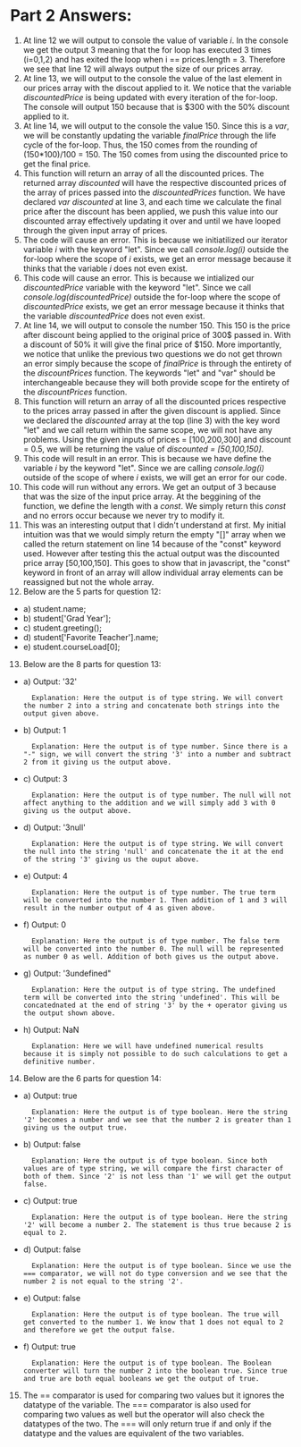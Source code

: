 # Part 2 Answers:
1. At line 12 we will output to console the value of variable *i*. In the console we get the output 3 meaning that the for loop has executed 3 times (i=0,1,2) and has exited the loop when i == prices.length = 3. Therefore we see that line 12 will always output the size of our prices array.
2. At line 13, we will output to the console the value of the last element in our prices array with the discout applied to it. We notice that the variable *discountedPrice* is being updated with every iteration of the for-loop. The console will output 150 because that is $300 with the 50% discount applied to it.
3. At line 14, we will output to the console the value 150. Since this is a *var*, we will be constantly updating the variable *finalPrice* through the life cycle of the for-loop. Thus, the 150 comes from the rounding of (150*100)/100 = 150. The 150 comes from using the discounted price to get the final price.
4. This function will return an array of all the discounted prices. The returned array *discounted* will have the respective discounted prices of the array of prices passed into the *discountedPrices* function.  We have declared *var discounted* at line 3, and each time we calculate the final price after the discount has been applied, we push this value into our discounted array effectively updating it over and until we have looped through the given input array of prices.
5. The code will cause an error. This is because we initiatilized our iterator variable *i* with the keyword "let". Since we call *console.log(i)* outside the for-loop where the scope of *i* exists, we get an error message because it thinks that the variable *i* does not even exist.
6. This code will cause an error. This is because we intialized our *discountedPrice*  variable with the keyword "let". Since we call *console.log(discountedPrice)* outside the for-loop where the scope of *discountedPrice* exists, we get an error message because it thinks that the variable *discountedPrice* does not even exist.
7. At line 14, we will output to console the number 150. This 150 is the price after discount being applied to the original price of 300$ passed in. With a discount of 50% it will give the final price of $150. More importantly, we notice that unlike the previous two questions we do not get thrown an error simply because the scope of *finalPrice* is through the entirety of the *discountPrices* function. The keywords "let" and "var" should be interchangeable because they will both provide scope for the entirety of the *discountPrices* function. 
8. This function will return an array of all the discounted prices respective to the prices array passed in after the given discount is applied. Since we declared the *discounted* array at the top (line 3) with the key word "let" and we call return within the same scope, we will not have any problems. Using the given inputs of prices = [100,200,300] and discount = 0.5, we will be returning the value of *discounted = [50,100,150]*.
9. This code will result in an error. This is because we have define the variable *i* by the keyword "let". Since we are calling *console.log(i)* outside of the scope of where *i* exists, we will get an error for our code.
10. This code will run without any errors. We get an output of 3 because that was the size of the input price array. At the beggining of the function, we define the length with a *const*. We simply return this *const* and no errors occur because we never try to modify it.
11. This was an interesting output that I didn't understand at first. My initial intuition was that we would simply return the empty "[]" array when we called the return statement on line 14 because of the "const" keyword used. However after testing this the actual output was the discounted price array [50,100,150]. This goes to show that in javascript, the "const" keyword in front of an array will allow individual array elements can be reassigned but not the whole array.
12. Below are the 5 parts for question 12:
- a) student.name;
- b) student['Grad Year'];
- c) student.greeting();
- d) student['Favorite Teacher'].name;
- e) student.courseLoad[0];
13. Below are the 8 parts for question 13:
- a) Output: '32'
  
        Explanation: Here the output is of type string. We will convert the number 2 into a string and concatenate both strings into the output given above.

- b) Output: 1
  
        Explanation: Here the output is of type number. Since there is a "-" sign, we will convert the string '3' into a number and subtract 2 from it giving us the output above.
        
- c) Output: 3
  
        Explanation: Here the output is of type number. The null will not affect anything to the addition and we will simply add 3 with 0 giving us the output above.
        
- d) Output: '3null'
  
        Explanation: Here the output is of type string. We will convert the null into the string 'null' and concatenate the it at the end of the string '3' giving us the ouput above.
        
- e) Output: 4
  
        Explanation: Here the output is of type number. The true term will be converted into the number 1. Then addition of 1 and 3 will result in the number output of 4 as given above.
        
- f) Output: 0
  
        Explanation: Here the output is of type number. The false term will be converted into the number 0. The null will be represented as number 0 as well. Addition of both gives us the output above.
        
- g) Output: '3undefined"
  
        Explanation: Here the output is of type string. The undefined term will be converted into the string 'undefined'. This will be concatednated at the end of string '3' by the + operator giving us the output shown above.
        
- h) Output: NaN
  
        Explanation: Here we will have undefined numerical results because it is simply not possible to do such calculations to get a definitive number.

14. Below are the 6 parts for question 14:
- a) Output: true
  
        Explanation: Here the output is of type boolean. Here the string '2' becomes a number and we see that the number 2 is greater than 1 giving us the output true.

- b) Output: false 
  
        Explanation: Here the output is of type boolean. Since both values are of type string, we will compare the first character of both of them. Since '2' is not less than '1' we will get the output false.

- c) Output: true
  
        Explanation: Here the output is of type boolean. Here the string '2' will become a number 2. The statement is thus true because 2 is equal to 2.

- d) Output: false
  
        Explanation: Here the output is of type boolean. Since we use the === comparator, we will not do type conversion and we see that the number 2 is not equal to the string '2'.

- e) Output: false
  
        Explanation: Here the output is of type boolean. The true will get converted to the number 1. We know that 1 does not equal to 2 and therefore we get the output false.

- f) Output: true
  
        Explanation: Here the output is of type boolean. The Boolean converter will turn the number 2 into the boolean true. Since true and true are both equal booleans we get the output of true.

15. The == comparator is used for comparing two values but it ignores the datatype of the variable. The === comparator is also used for comparing two values as well but the operator will also check the datatypes of the two. The === will only return true if and only if the datatype and the values are equivalent of the two variables.
        